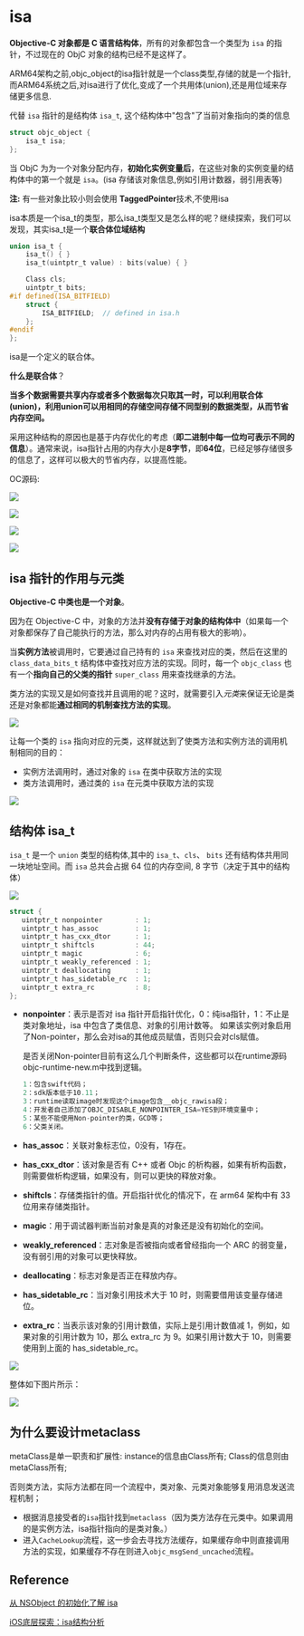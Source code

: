 # isa

**Objective-C 对象都是 C 语言结构体**，所有的对象都包含一个类型为 `isa` 的指针，不过现在的 ObjC 对象的结构已经不是这样了。

ARM64架构之前,objc_object的isa指针就是一个class类型,存储的就是一个指针,而ARM64系统之后,对isa进行了优化,变成了一个共用体(union),还是用位域来存储更多信息.

代替 `isa` 指针的是结构体 `isa_t`, 这个结构体中"包含"了当前对象指向的类的信息

```objectivec
struct objc_object {
    isa_t isa;
};
```

当 ObjC 为为一个对象分配内存，**初始化实例变量后**，在这些对象的实例变量的结构体中的第一个就是 `isa`。(isa 存储该对象信息,例如引用计数器，弱引用表等)

**注:** 有一些对象比较小则会使用 **TaggedPointer**技术,不使用isa



isa本质是一个isa_t的类型，那么isa_t类型又是怎么样的呢？继续探索，我们可以发现，其实isa_t是一个**联合体位域结构**



```objective-c
union isa_t {
    isa_t() { }
    isa_t(uintptr_t value) : bits(value) { }

    Class cls;
    uintptr_t bits;
#if defined(ISA_BITFIELD)
    struct {
        ISA_BITFIELD;  // defined in isa.h
    };
#endif
};

```

isa是一个定义的联合体。 

**什么是联合体**？

**当多个数据需要共享内存或者多个数据每次只取其一时，可以利用联合体(union)，利用union可以用相同的存储空间存储不同型别的数据类型，从而节省内存空间。**

采用这种结构的原因也是基于内存优化的考虑（**即二进制中每一位均可表示不同的信息**）。通常来说，isa指针占用的内存大小是**8字节**，即**64位**，已经足够存储很多的信息了，这样可以极大的节省内存，以提高性能。

OC源码:

![](http://sylarimage.oss-cn-shenzhen.aliyuncs.com/2020-09-28-135637.jpg)

![](http://sylarimage.oss-cn-shenzhen.aliyuncs.com/2020-09-28-135651.jpg)

![](http://sylarimage.oss-cn-shenzhen.aliyuncs.com/2020-09-28-135839.jpg)

![](http://sylarimage.oss-cn-shenzhen.aliyuncs.com/2020-09-28-135907.jpg)



## isa 指针的作用与元类

**Objective-C 中类也是一个对象**。

因为在 Objective-C 中，对象的方法并**没有存储于对象的结构体中**（如果每一个对象都保存了自己能执行的方法，那么对内存的占用有极大的影响）。

当**实例方法**被调用时，它要通过自己持有的 `isa` 来查找对应的类，然后在这里的 `class_data_bits_t` 结构体中查找对应方法的实现。同时，每一个 `objc_class` 也有一个**指向自己的父类的指针** `super_class` 用来查找继承的方法。



类方法的实现又是如何查找并且调用的呢？这时，就需要引入*元类*来保证无论是类还是对象都能**通过相同的机制查找方法的实现**。

![](http://sylarimage.oss-cn-shenzhen.aliyuncs.com/2020-09-20-074153.jpg)

让每一个类的 `isa` 指向对应的元类，这样就达到了使类方法和实例方法的调用机制相同的目的：

- 实例方法调用时，通过对象的 `isa` 在类中获取方法的实现
- 类方法调用时，通过类的 `isa` 在元类中获取方法的实现



![](http://sylarimage.oss-cn-shenzhen.aliyuncs.com/2020-09-20-074337.jpg)



## 结构体 isa_t

`isa_t` 是一个 `union` 类型的结构体,其中的 `isa_t`、`cls`、 `bits` 还有结构体共用同一块地址空间。而 `isa` 总共会占据 64 位的内存空间, 8 字节（决定于其中的结构体）

![](http://sylarimage.oss-cn-shenzhen.aliyuncs.com/2020-09-20-094253.jpg)

```objective-c
struct {
   uintptr_t nonpointer        : 1;
   uintptr_t has_assoc         : 1;
   uintptr_t has_cxx_dtor      : 1;
   uintptr_t shiftcls          : 44;
   uintptr_t magic             : 6;
   uintptr_t weakly_referenced : 1;
   uintptr_t deallocating      : 1;
   uintptr_t has_sidetable_rc  : 1;
   uintptr_t extra_rc          : 8;
};
```



- **nonpointer**：表示是否对 isa 指针开启指针优化，0：纯isa指针，1：不⽌是类对象地址，isa 中包含了类信息、对象的引⽤计数等。 如果该实例对象启用了Non-pointer，那么会对isa的其他成员赋值，否则只会对cls赋值。

  

  是否关闭Non-pointer目前有这么几个判断条件，这些都可以在runtime源码objc-runtime-new.m中找到逻辑。

  ```objective-c
  1：包含swift代码；
  2：sdk版本低于10.11；
  3：runtime读取image时发现这个image包含__objc_rawisa段；
  4：开发者自己添加了OBJC_DISABLE_NONPOINTER_ISA=YES到环境变量中；
  5：某些不能使用Non-pointer的类，GCD等；
  6：父类关闭。
  ```

  

- **has_assoc**：关联对象标志位，0没有，1存在。

- **has_cxx_dtor**：该对象是否有 C++ 或者 Objc 的析构器，如果有析构函数，则需要做析构逻辑，如果没有，则可以更快的释放对象。

- **shiftcls**：存储类指针的值。开启指针优化的情况下，在 arm64 架构中有 33 位⽤来存储类指针。

- **magic**：⽤于调试器判断当前对象是真的对象还是没有初始化的空间。

- **weakly_referenced**：志对象是否被指向或者曾经指向⼀个 ARC 的弱变量，没有弱引⽤的对象可以更快释放。

- **deallocating**：标志对象是否正在释放内存。

- **has_sidetable_rc**：当对象引⽤技术⼤于 10 时，则需要借⽤该变量存储进位。

- **extra_rc**：当表示该对象的引⽤计数值，实际上是引⽤计数值减 1，例如，如果对象的引⽤计数为 10，那么 extra_rc 为 9。如果引⽤计数⼤于 10，则需要使⽤到上⾯的 has_sidetable_rc。

![](http://sylarimage.oss-cn-shenzhen.aliyuncs.com/2020-11-26-145612.jpg)




整体如下图片所示：

![](http://sylarimage.oss-cn-shenzhen.aliyuncs.com/2020-09-28-135519.jpg)



## 为什么要设计metaclass

metaClass是单一职责和扩展性:  instance的信息由Class所有;  Class的信息则由metaClass所有;

否则类方法，实际方法都在同一个流程中，类对象、元类对象能够复用消息发送流程机制；

- 根据消息接受者的`isa`指针找到`metaclass`（因为类方法存在元类中。如果调用的是实例方法，isa指针指向的是类对象。） 
- 进入`CacheLookup`流程，这一步会去寻找方法缓存，如果缓存命中则直接调用方法的实现，如果缓存不存在则进入`objc_msgSend_uncached`流程。









## Reference

[从 NSObject 的初始化了解 isa](https://draveness.me/isa/)

[iOS底层探索：isa结构分析](https://juejin.im/post/6871047381450752013)